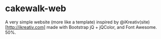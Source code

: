 cakewalk-web
============
A very simple website (more like a template) inspired by @iKreativ(site)[http://ikreativ.com] made with Bootstrap jQ + jQColor, and Font Awesome. 50%.
